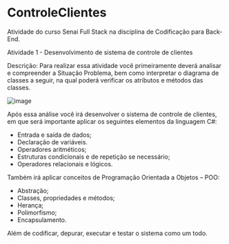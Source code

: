 # ControleClientes
Atividade do curso Senai Full Stack na disciplina de Codificação para Back-End.

Atividade 1 - Desenvolvimento de sistema de controle de clientes

Descrição:
Para realizar essa atividade você primeiramente deverá analisar e compreender a Situação Problema, bem como interpretar o diagrama de classes a seguir, na qual poderá verificar os atributos e métodos das classes.

![image](https://github.com/BernardoRighi/ControleClientes/assets/60907277/05d865e1-37b3-43ba-b50d-b0f6af97050a)

Após essa análise você irá desenvolver o sistema de controle de clientes, em que será importante aplicar os seguintes elementos da linguagem C#:
 - Entrada e saída de dados;
 - Declaração de variáveis.
 - Operadores aritméticos;
 - Estruturas condicionais e de repetição se necessário;
 - Operadores relacionais e lógicos.

Também irá aplicar conceitos de Programação Orientada a Objetos – POO:
- Abstração;
- Classes, propriedades e métodos;
- Herança;
- Polimorfismo;
- Encapsulamento.

Além de codificar, depurar, executar e testar o sistema como um todo.
